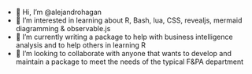 - 👋 Hi, I’m @alejandrohagan 
- 👀 I’m interested in learning about R, Bash, lua, CSS, revealjs, mermaid diagramming & observable.js
- 🌱 I’m currently writing a package to help with business intelligence analysis and to help others in learning R
- 💞️ I’m looking to collaborate with anyone that wants to develop and maintain a package to meet the needs of the typical F&PA department

